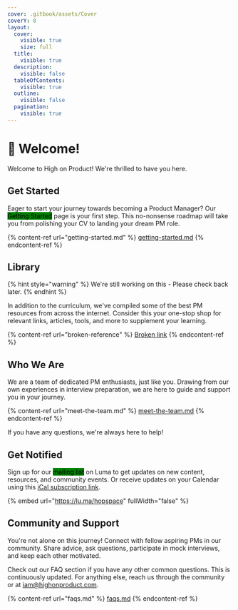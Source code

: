```yaml
---
cover: .gitbook/assets/Cover
coverY: 0
layout:
  cover:
    visible: true
    size: full
  title:
    visible: true
  description:
    visible: false
  tableOfContents:
    visible: true
  outline:
    visible: false
  pagination:
    visible: true
---
```


# 👋 Welcome!

Welcome to High on Product! We're thrilled to have you here.

## Get Started

Eager to start your journey towards becoming a Product Manager? Our <mark style="background-color:green;">Getting Started</mark> page is your first step.  This no-nonsense roadmap will take you from polishing your CV to landing your dream PM role.

{% content-ref url="getting-started.md" %}
[getting-started.md](getting-started.md)
{% endcontent-ref %}

## Library

{% hint style="warning" %}
We're still working on this - Please check back later.
{% endhint %}

In addition to the curriculum, we've compiled some of the best PM resources from across the internet. Consider this your one-stop shop for relevant links, articles, tools, and more to supplement your learning.

{% content-ref url="broken-reference" %}
[Broken link](broken-reference)
{% endcontent-ref %}

## Who We Are

We are a team of dedicated PM enthusiasts, just like you. Drawing from our own experiences in interview preparation, we are here to guide and support you in your journey.

{% content-ref url="meet-the-team.md" %}
[meet-the-team.md](meet-the-team.md)
{% endcontent-ref %}

If you have any questions, we're always here to help!

## Get Notified

Sign up for our <mark style="background-color:green;">mailing list</mark> on Luma to get updates on new content, resources, and community events. Or receive updates on your Calendar using this [iCal subscription link](https://api.lu.ma/ics/get?entity=calendar\&id=cal-MB5HS3Q5xUTQfT4).

{% embed url="https://lu.ma/hopspace" fullWidth="false" %}

## Community and Support

You're not alone on this journey! Connect with fellow aspiring PMs in our community. Share advice, ask questions, participate in mock interviews, and keep each other motivated.

Check out our FAQ section if you have any other common questions. This is continuously updated. For anything else, reach us through the community or at [iam@highonproduct.com](mailto:iam@highonproduct.com).

{% content-ref url="faqs.md" %}
[faqs.md](faqs.md)
{% endcontent-ref %}
